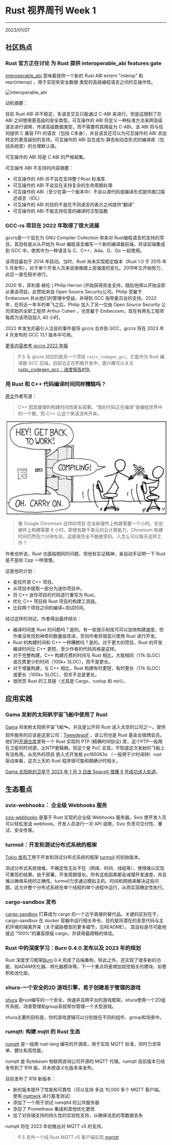 # Rust 视界周刊 Week 1
---
2023/01/07

## 社区热点

### Rust 官方正在讨论 为 Rust 提供 interoperable_abi features gate

[interoperable_abi](https://github.com/rust-lang/rust/pull/105586) 意味着提供一个新的 Rust ABI   extern "interop"  和 repr(interop) ，用于实现有安全数据 类型的高级编程语言之间的互操作性。 

![interoperable_abi](https://user-images.githubusercontent.com/783247/207410320-695a8f34-e721-45cd-84bf-9020d0945bc9.png)

动机摘要：

目前 Rust ABI 并不稳定，多语言交互只能通过 C-ABI 来进行。但是这限制了在 ABI 之间使用更高级的安全类型。可互操作的 ABI 将定义一种标准方法来跨高级语言进行调用，传递高级数据类型，而不需要将其降级为 C-ABI。该 ABI 将与任何提供
C 兼容 FFI 的语言（包括 C本身），并且语言还可以为可互操作的 ABI 添加特定的更高级别的支持。可互操作的 ABI 旨在成为
静态和动态形式的编译库（包括系统库）的合理默认值。

可互操作的 ABI 将是 C ABI 的严格超集。

可互操作 ABI 不支持的内容摘要：

- 可互操作的 ABI 并不旨在支持整个Rust 标准库.
- 可互操作的 ABI 不会旨在支持复杂的生命周期处理
- 可互操作的 ABI（至少在第一个版本中）不会以源代码或编译形式提供接口描述语言（IDL）
- 可互操作的 ABI 的目的不是在不同语言的表示之间提供“翻译”
- 可互操作的 ABI 不能支持任意的编译时泛型函数


### GCC-rs 项目在 2022 年取得了很大进展

gccrs是一个旨在为 GNU Compiler Collection 带来对 Rust编程语言的支持的项目。其目标是从头开始为 Rust 编程语言编写一个新的编译器前端，将该前端集成到 GCC 中，使其作为一种语言与 C、C++、Ada、D、Go 一起使用。

该项目最初于 2014 年启动。当时，Rust 尚未实现稳定版本（Rust 1.0 于 2015 年 5 月发布），对于单个开发人员来说很难跟上高强度的变化。2019年又开始努力，此后一直在稳步进行。

2020 年，菲利普·赫伦 ( Philip Herron )开始获得资金支持，随后他得以开始全职从事该项目。此赞助来自 Open Source Security公司。Philip 受雇于 Embecosm 并从他们的管理中受益，并得到 GCC 指导委员会的支持。2022 年，在将近一年半的单飞之后，Philip 加入了另一位由 Open Source Security 公司资助的全职工程师 Arthur Cohen ，也受雇于 Embecosm。现在有两名工程师每周为该项目投入 40 小时。

2022 年发生的最引人注目的事件是将 gccrs 合并到 GCC，gccrs 将在 2023 年 4 月发布的 GCC 13.1 版本中可用。

[更多内容参考 gccrs 2022 年报](https://rust-gcc.github.io/reporting/2022-year-report.html)

> P.S 与 gccrs 对应的是另一个项目 `rustc_codegen_gcc`。它是作为 Rust 编译器 GCC 后端，目前也正在积极开发中，感兴趣可以关注[rustc_codegen_gcc：进度报告#19](https://blog.antoyo.xyz/rustc_codegen_gcc-progress-report-19)。


### 用 Rust 和 C++ 代码编译时间同样糟糕吗？

[原文](https://quick-lint-js.com/blog/cpp-vs-rust-build-times/)作者写道：

> C++ 因其缓慢的构建时间而臭名昭著。“我的代码正在编译”是编程世界中的一个梗，而 C++ 让这个笑话流传开来。

![compling](./images/compling.png)

> 像 Google Chromium 这样的项目 在全新硬件上构建需要一个小时，在旧硬件上构建需要 6 小时。即使有数千美元的云计算能力，Chromium 构建时间仍然在六分钟左右。这是我完全不能接受的。人怎么可以每天这样工作？

作者也听说，Rust 也面临相同的问题，但他有实证精神，亲自动手证明一下 Rust 是不是和 Cpp 一样很慢。

这是他的计划：

- 查找开源 C++ 项目。
- 从项目中提取一部分为迷你项目中。
- 将 C++ 迷你项目的代码逐行重写为 Rust。
- 优化 C++ 项目和 Rust 项目的构建工具链。
- 比较两个项目之间的编译+测试时间。

经过这样的测试，作者得出最终结论：

- 编译时间是 Rust 的问题吗？是的。有一些提示和技巧可以加快构建速度，但作者没有找到神奇的数量级改进，否则作者将很高兴使用 Rust 进行开发。
- Rust 的构建时间和 C++ 一样糟糕吗？是的。对于更大的项目，Rust 的开发编译时间比 C++ 更短，至少作者的代码风格是这样。
- 对于完整构建，C++ 构建花费的时间与 Rust 相比，大致相同（17k SLOC）或花费更少的时间（100k+ SLOC），而不是更长。
- 对于增量构建，与 C++ 相比，Rust 构建有时更短，有时更长（17k SLOC）或更长（100k+ SLOC），但并不总是更长。
- 很欣赏 Rust 的工具链（尤其是 Cargo、rustup 和 miri）。

## 应用实践

### Gama 发射的太阳帆宇宙飞船中使用了 Rust

[Gama](https://www.gamaspace.com/) 将发射太阳帆宇宙飞船🛰️，并且是公开将 Rust 送入太空的公司之一。提供软件服务的应该是这家公司：[Tweedegolf](https://tweedegolf.nl/en) ，该公司也是 Rust 基金会银牌会员。他们的[开源仓库](https://github.com/tweedegolf)里有一个 Rust 实现的 PTP (精确时间协议) 库，这个PTP一般用在卫星的时间源，比NTP更精确。但这个是 PoC 实现，不知道这次发射的飞船上有没有用。从另外的项目 嵌入式开发板 pcf85063a （一般用于计时闹钟）rust 驱动来看，这次上天的 Rust 程序很可能和精确计时相关。

[Gama 太阳帆的卫星于 2023 年 1 月 3 日由 SpaceX 猎鹰 9 号成功送入轨道](https://www.sail-world.com/news/257330/Gama-launches-its-Gama-Alpha-solar-sail-mission)。


## 生态看点

### svix-webhooks： 企业级 Webhooks 服务

[svix-webhooks](https://github.com/svix/svix-webhooks) 是基于 Rust 实现的企业级 Webhooks 服务器。Svix 使开发人员可以轻松发送 webhook。开发人员进行一次 API 调用，Svix 负责可交付性、重试、安全性等。

### turmoil：开发和测试分布式系统的框架

[Tokio 发布了](https://tokio.rs/blog/2023-01-03-announcing-turmoil)用于开发和测试分布式系统的框架 [turmoil](https://github.com/tokio-rs/turmoil) 的初始版本。

测试分布式系统很难。不确定性无处不在（网络、时间、线程等），使得难以实现可重现的结果。由于部署，开发周期很长。所有这些因素都会减慢开发速度，并且难以确保系统的正确性。turmoil力求通过模拟主机、时间和网络来解决这些问题。这允许整个分布式系统在单个线程的单个进程中运行，从而实现确定性执行。

### cargo-sandbox 发布

[cargo-sandbox](https://github.com/insanitybit/cargo-sandbox) 打算成为 cargo 的一个近乎直接的替代品。关键的区别在于，cargo-sandbox 在 docker 容器中运行相关命令，目的是将潜在的恶意代码与主机环境的隔离开来（关于威胁模型的更多细节，见README）。 其目标是尽可能地接近 "100%"的兼容原版 cargo，并获得最顺畅的体验。

### Rust 中的深度学习：Burn 0.4.0 发布以及 2023 年的规划

Rust 深度学习框架[Burn](https://github.com/burn-rs/burn) 0.4 完成了后端重构，除此之外，还实现了很多新的功能，如ADAM优化器、转化器模块等。下一个重点将是增加视觉相关的模块，如卷积和池化层。


### shura-一个安全的2D 游戏引擎，易于创建易于管理的游戏

[shura](https://github.com/AndriBaal/shura) 是rust编写的一个安全，快速并且跨平台的游戏框架。shura使用一个2D组件系统、场景管理和group系统帮你管理一个大型游戏。

shura主要的目标是，你的游戏逻辑可以分别放在不同的组件、group和场景中。


### rumqtt: 构建  mqtt  的 Rust 生态

[rumqtt](https://github.com/bytebeamio/rumqtt) 是一组用 rust-lang 编写的开源库，用于实现 MQTT 标准，同时力求简单、健壮和高性能。

rumqtt 是 Bytebeam 物联网咨询公司开源的 MQTT 代理。rumqtt 目前版本已经发布到了 R19 版，并未按语义化版本来发布。

目前发布了 R19 新版本：

- 新的版本提升了性能和可靠性（可以支持 多达 10,000 多个 MQTT 客户端，使用 [mqttwrk](https://github.com/bytebeamio/mqttwrk) 进行基准测试）
- 添加了一个用于测试 rumqttd 的公共服务器
- 添加了 Prometheus 集成和其他优化更改
- 加了对存储支持的持久性的实验性支持，以确保消息的零数据丢失

rumqtt 将在 2023 年初推出对 MQTT v5 的支持。

> P.S 另外一个纯 Rust MQTT v5 客户端实现 [mqrstt](https://github.com/GunnarMorrigan/mqrstt)